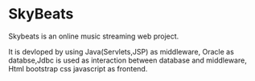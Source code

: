 # SkyBeats

Skybeats is an online music streaming web project.

It is devloped by using Java(Servlets,JSP) as middleware, Oracle as databse,Jdbc is used as interaction between database and middleware, Html bootstrap css javascript as frontend.
